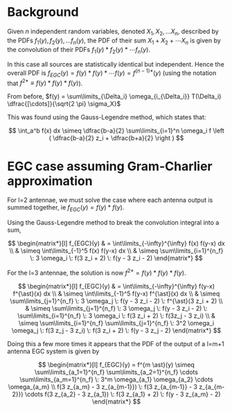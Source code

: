 Background
==========

Given $n$ independent random variables, denoted $X_1, X_2, \dots X_n$, described by the PDFs $f_1(y), f_2(y), \dots f_n(y)$, the PDF of their sum
$X_1 + X_2 + \cdots X_n$ is given by the convolution of their PDFs $f_1(y) \ast f_2(y) \ast \cdots f_n(y)$.

In this case all sources are statistically identical but independent. Hence the overall PDF is $f_{EGC}(y) = f(y) \ast f(y) \ast \cdots f(y) = f^{(n-1) \ast}(y)$
(using the notation that $f^{2 \ast} \equiv f(y) \ast f(y) \ast f(y)$).

From before, $f(y) = \sum\limits_{\Delta_i} \omega_{i_{\Delta_i}} T(\Delta_i) \dfrac{[\cdots]}{\sqrt{2 \pi} \sigma_X}$

This was found using the Gauss-Legendre method, which states that:

$$
\int_a^b f(x) dx \simeq \dfrac{b-a}{2} \sum\limits_{i=1}^n \omega_i f \left ( \dfrac{b-a}{2} z_i + \dfrac{b+a}{2} \right ) 
$$

EGC case assuming Gram-Charlier approximation
=============================================

For l=2 antennae, we must solve the case where each antenna output is summed together, ie $f_{EGC}(y) = f(y) \ast f(y)$.

Using the Gauss-Legendre method to break the convolution integral into a sum,

$$
\begin{matrix*}[l]
f_{EGC}(y) & = \int\limits_{-\infty}^{\infty} f(x) f(y-x) dx \\
 & \simeq \int\limits_{-1}^5 f(x) f(y-x) dx \\
 & \simeq \sum\limits_{i=1}^{n_f} \: 3 \omega_i \: f(3 z_i + 2) \: f(y - 3 z_i - 2)
\end{matrix*}
$$

For the l=3 antennae, the solution is now $f^{2 \ast} = f(y) \ast f(y) \ast f(y)$.

$$
\begin{matrix*}[l]
f_{EGC}(y) & = \int\limits_{-\infty}^{\infty} f(y-x) f^{\ast}(x) dx \\
 & \simeq \int\limits_{-1}^5 f(y-x) f^{\ast}(x) dx \\
 & \simeq \sum\limits_{j=1}^{n_f} \: 3 \omega_j \: f(y - 3 z_i - 2) \: f^{\ast}(3 z_i + 2) \\
 & \simeq \sum\limits_{j=1}^{n_f} \: 3 \omega_j \: f(y - 3 z_i - 2) \: \sum\limits_{i=1}^{n_f} \: 3 \omega_i \: f(3 z_i + 2) \: f(3z_j - 3 z_i) \\
 & \simeq \sum\limits_{i=1}^{n_f} \sum\limits_{j=1}^{n_f} \: 3^2 \omega_i \omega_j \: f(3 z_j - 3 z_i) \: f(3 z_i + 2) \: f(y - 3 z_j - 2) 
\end{matrix*}
$$

Doing this a few more times it appears that the PDF of the output of a l=m+1 antenna EGC system is given by

$$
\begin{matrix*}[l]
f_{EGC}(y) = f^{m \ast}(y) \simeq \sum\limits_{a_1=1}^{n_f} \sum\limits_{a_2=1}^{n_f} \cdots \sum\limits_{a_m=1}^{n_f} \: 3^m \omega_{a_1} \omega_{a_2} \cdots \omega_{a_m} \\
f(3 z_{a_m} - 3 z_{a_{m-1}}) \: f(3 z_{a_{m-1}} - 3 z_{a_{m-2}}) \cdots f(3 z_{a_2} - 3 z_{a_1}) \: f(3 z_{a_1} + 2) \: f(y - 3 z_{a_m} - 2) 
\end{matrix*}
$$

